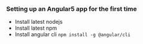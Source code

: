 ### Setting up an Angular5 app for the first time

* Install latest nodejs
* Install latest npm
* Install angular cli `npm install -g @angular/cli`
